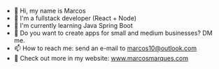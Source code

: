 - 👋 Hi, my name is Marcos
- 👀 I'm a fullstack developer (React + Node)
- 🌱 I'm currently learning Java Spring Boot
- 💞️ Do you want to create apps for small and medium businesses? DM me.
- 📫 How to reach me: send an e-mail to marcos10@outlook.com
- 🔗 Check out more in my website: www.marcosmarques.com

<!---
Marcos-/Marcos- is a ✨ special ✨ repository because its `README.md` (this file) appears on your GitHub profile.
You can click the Preview link to take a look at your changes.
--->
